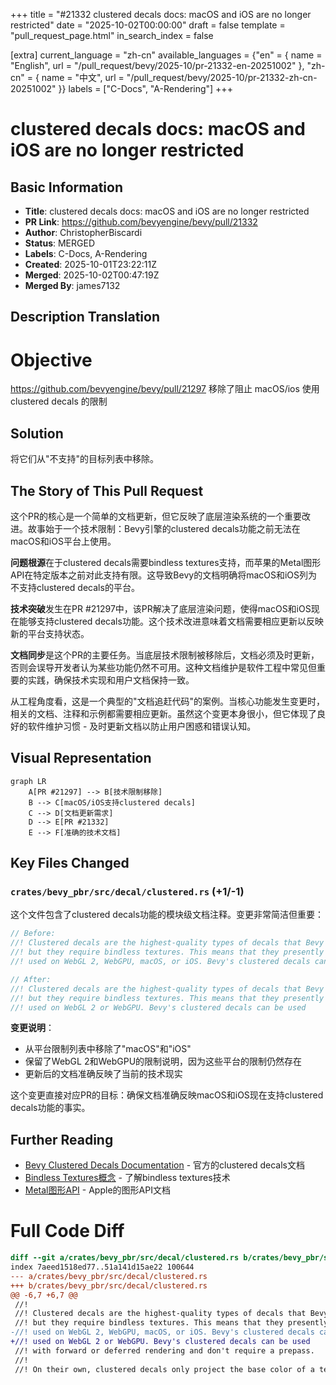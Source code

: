 +++
title = "#21332 clustered decals docs: macOS and iOS are no longer restricted"
date = "2025-10-02T00:00:00"
draft = false
template = "pull_request_page.html"
in_search_index = false

[extra]
current_language = "zh-cn"
available_languages = {"en" = { name = "English", url = "/pull_request/bevy/2025-10/pr-21332-en-20251002" }, "zh-cn" = { name = "中文", url = "/pull_request/bevy/2025-10/pr-21332-zh-cn-20251002" }}
labels = ["C-Docs", "A-Rendering"]
+++

# clustered decals docs: macOS and iOS are no longer restricted

## Basic Information
- **Title**: clustered decals docs: macOS and iOS are no longer restricted
- **PR Link**: https://github.com/bevyengine/bevy/pull/21332
- **Author**: ChristopherBiscardi
- **Status**: MERGED
- **Labels**: C-Docs, A-Rendering
- **Created**: 2025-10-01T23:22:11Z
- **Merged**: 2025-10-02T00:47:19Z
- **Merged By**: james7132

## Description Translation
# Objective

https://github.com/bevyengine/bevy/pull/21297 移除了阻止 macOS/ios 使用 clustered decals 的限制

## Solution

将它们从"不支持"的目标列表中移除。

## The Story of This Pull Request

这个PR的核心是一个简单的文档更新，但它反映了底层渲染系统的一个重要改进。故事始于一个技术限制：Bevy引擎的clustered decals功能之前无法在macOS和iOS平台上使用。

**问题根源**在于clustered decals需要bindless textures支持，而苹果的Metal图形API在特定版本之前对此支持有限。这导致Bevy的文档明确将macOS和iOS列为不支持clustered decals的平台。

**技术突破**发生在PR #21297中，该PR解决了底层渲染问题，使得macOS和iOS现在能够支持clustered decals功能。这个技术改进意味着文档需要相应更新以反映新的平台支持状态。

**文档同步**是这个PR的主要任务。当底层技术限制被移除后，文档必须及时更新，否则会误导开发者认为某些功能仍然不可用。这种文档维护是软件工程中常见但重要的实践，确保技术实现和用户文档保持一致。

从工程角度看，这是一个典型的"文档追赶代码"的案例。当核心功能发生变更时，相关的文档、注释和示例都需要相应更新。虽然这个变更本身很小，但它体现了良好的软件维护习惯 - 及时更新文档以防止用户困惑和错误认知。

## Visual Representation

```mermaid
graph LR
    A[PR #21297] --> B[技术限制移除]
    B --> C[macOS/iOS支持clustered decals]
    C --> D[文档更新需求]
    D --> E[PR #21332]
    E --> F[准确的技术文档]
```

## Key Files Changed

### `crates/bevy_pbr/src/decal/clustered.rs` (+1/-1)

这个文件包含了clustered decals功能的模块级文档注释。变更非常简洁但重要：

```rust
// Before:
//! Clustered decals are the highest-quality types of decals that Bevy supports,
//! but they require bindless textures. This means that they presently can't be
//! used on WebGL 2, WebGPU, macOS, or iOS. Bevy's clustered decals can be used

// After:
//! Clustered decals are the highest-quality types of decals that Bevy supports,
//! but they require bindless textures. This means that they presently can't be
//! used on WebGL 2 or WebGPU. Bevy's clustered decals can be used
```

**变更说明**：
- 从平台限制列表中移除了"macOS"和"iOS"
- 保留了WebGL 2和WebGPU的限制说明，因为这些平台的限制仍然存在
- 更新后的文档准确反映了当前的技术现实

这个变更直接对应PR的目标：确保文档准确反映macOS和iOS现在支持clustered decals功能的事实。

## Further Reading

- [Bevy Clustered Decals Documentation](https://docs.rs/bevy_pbr/latest/bevy_pbr/decal/clustered/index.html) - 官方的clustered decals文档
- [Bindless Textures概念](https://www.khronos.org/opengl/wiki/Bindless_Texture) - 了解bindless textures技术
- [Metal图形API](https://developer.apple.com/metal/) - Apple的图形API文档

# Full Code Diff
```diff
diff --git a/crates/bevy_pbr/src/decal/clustered.rs b/crates/bevy_pbr/src/decal/clustered.rs
index 7aeed1518ed77..51a141d15ae22 100644
--- a/crates/bevy_pbr/src/decal/clustered.rs
+++ b/crates/bevy_pbr/src/decal/clustered.rs
@@ -6,7 +6,7 @@
 //!
 //! Clustered decals are the highest-quality types of decals that Bevy supports,
 //! but they require bindless textures. This means that they presently can't be
-//! used on WebGL 2, WebGPU, macOS, or iOS. Bevy's clustered decals can be used
+//! used on WebGL 2 or WebGPU. Bevy's clustered decals can be used
 //! with forward or deferred rendering and don't require a prepass.
 //!
 //! On their own, clustered decals only project the base color of a texture. You
```